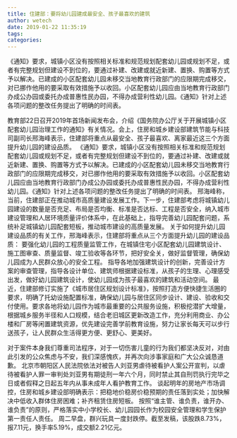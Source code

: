 ```yaml
---
title: 住建部：要将幼儿园建成最安全、孩子最喜欢的建筑
author: wetech
date: 2019-01-22 11:35:19
tags: 
categories: 
---
```

《通知》要求，城镇小区没有按照相关标准和规范规划配套幼儿园或规划不足，或者有完整规划但建设不到位的，要通过补建、改建或就近新建、置换、购置等方式予以解决。已建成的小区配套幼儿园未移交当地教育行政部门的应限期完成移交，对已挪作他用的要采取有效措施予以收回。小区配套幼儿园应由当地教育行政部门办成公办园或委托办成普惠性民办园，不得办成营利性幼儿园。《通知》针对上述各项问题的整改任务提出了明确的时间表。
<!-- more -->
教育部22日召开2019年首场新闻发布会，介绍《国务院办公厅关于开展城镇小区配套幼儿园治理工作的通知》有关情况。会上，住房和城乡建设部建筑节能与科技司副司长邢海峰表示，住建部将重点从最安全、孩子最喜欢、离家最近这三个方面提升幼儿园的建设品质。
《通知》要求，城镇小区没有按照相关标准和规范规划配套幼儿园或规划不足，或者有完整规划但建设不到位的，要通过补建、改建或就近新建、置换、购置等方式予以解决。已建成的小区配套幼儿园未移交当地教育行政部门的应限期完成移交，对已挪作他用的要采取有效措施予以收回。小区配套幼儿园应由当地教育行政部门办成公办园或委托办成普惠性民办园，不得办成营利性幼儿园。《通知》针对上述各项问题的整改任务提出了明确的时间表。
邢海峰称，当前，住建部正在推动城市高质量建设发展工作。下一步，住建部考虑将城镇幼儿园建设的数量是否充足、布局是否均衡、标准是否达标、工程是否安全，纳入城市建设管理和人居环境质量评价体系中，在此基础上，指导完善幼儿园配套问题，系统补足城镇幼儿园配套短板，推动城市建设的高质量发展。
关于如何提升幼儿园建设品质的有关工作，邢海峰表示，住建部将重点从三个方面提升幼儿园的建设品质：
要强化幼儿园的工程质量监管工作，在城镇住宅小区配套幼儿园建筑设计、施工图审查、质量监督、竣工验收等各环节，把好安全关，做好监督管理，确保幼儿园成为人民群众放心的安全工程。
指导各地加强建筑设计的创新，完善设计方案的审查管理，指导各设计单位、建筑师根据建设标准，从孩子的生理、心理感受出发，做好幼儿园建筑设计，使幼儿园成为孩子最喜欢的建筑和活动空间。
最近，住建部修订实施了《城市居住区规划设计标准》，按照打造方便快捷生活圈的要求，明确了托幼设施配置标准，确保幼儿园与居住区同步设计、建设、验收和交付使用。要求各地将幼儿园作为城市最重要的公共服务设施，积极挖潜扩大增量，根据城乡服务半径和人口规模，结合老旧城区更新改造工作，充分利用商业、办公楼和厂房等闲置建筑资源，优先建设完善学前教育设施，努力让家长每天可以步行送孩子，让人民群众生活得更方便、更舒心、更美好。
 
 
对于案件本身我们尊重司法程序，对于一切伤害儿童的行为我们都坚决反对，对由此引发的公众焦虑与不安，我们深感愧疚，并再次向涉事家庭和广大公众诚恳道歉。
北京市朝阳区人民法院依法对被告人刘亚男虐待被看护人案公开宣判，以虐待被看护人罪一审判处刘亚男有期徒刑一年六个月，同时禁止其自刑罚执行完毕之日或者假释之日起五年内从事未成年人看护教育工作。
谈起明年的房地产市场调控，住房和城乡建设部明确表示：把稳地价稳房价稳预期的责任落到实处；加快解决中低收入群体住房困难；补齐租赁住房短板。
按照“谁主管、谁负责，谁开办、谁负责”的原则，严格落实中小学校长、幼儿园园长作为校园安全管理和学生保护第一责任人责任。
周二早盘，群兴玩具一度封跌停。截至发稿，该股跌8.73%，报7.11元，换手率5.19%，成交额2.21亿元。
